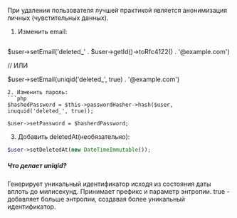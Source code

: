 При удалении пользователя лучшей практикой является анонимизация личных (чувстительных данных).

1. Изменить email:
   ```php
$user->setEmail('deleted_' . $user->getId()->toRfc4122() . '@example.com')

// ИЛИ

$user->setEmail(uniqid('deleted_', true) . '@example.com')

```
2. Изменить пароль:
```php
$hashedPassword = $this->passwordHasher->hash($user, inuquid('deleted_', true));

$user->setPassword = $hasherdPassword;
```
3. Добавить deletedAt(необязательно):
```php
$user->setDeletedAt(new DateTimeImmutable());
```

##### Что делает uniqid?
Генерирует уникальный идентификатор исходя из состояния даты вплоть до милисекунд. Принимает префикс и параметр энтропии. true - добавляет больше энтропии, создавая более уникальный идентификатор.